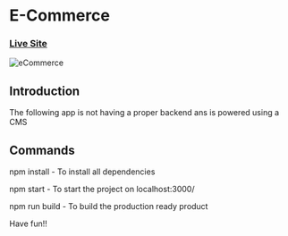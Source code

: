 # E-Commerce
### [Live Site](https://ecomm-website-cms-beta.netlify.app/)

![eCommerce](https://i.ibb.co/mH9SNNq/Build-an-e-commerce-1.png)

## Introduction
The following app is not having a proper backend ans is powered using a CMS 

## Commands

npm install - To install all dependencies

npm start - To start the project on localhost:3000/

npm run build - To build the production ready product

Have fun!!